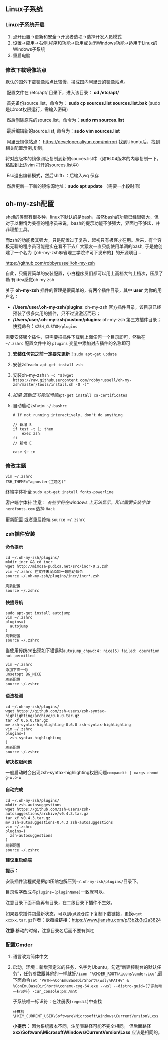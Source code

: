 ## Linux子系统

### Linux子系统开启

1. 点开设置->更新和安全->开发者选项->选择开发人员模式
2. 设置->应用->右侧,程序和功能->启用或关闭Windows功能->适用于Linux的Windows子系统
3. 重启电脑

### 修改下载镜像站点

 默认的国外下载镜像站点比较慢，换成国内阿里云的镜像站点。

​      配置文件在    /etc/apt/   目录下，进入该目录：  **cd /etc/apt/**

​      首先备份source.list，命令为： **sudo  cp  sources.list   sources.list.bak**  (sudo 是以root权限运行，需输入密码)

​       然后删除原先的source.list，命令为：**sudo rm sources.list**

​      最后编辑新的source.list, 命令为：**sudo vim sources.list** 

​       阿里云镜像站点： <https://developer.aliyun.com/mirror/>  找到Ubuntu后，找到相关配置示例,复制，

​      将对应版本的镜像网址复制到新的souces.list中（如16.04版本的内容复制一下，粘贴到上边vim 打开的sources.list中）

​      Esc退出编辑模式，然后shift+：后输入wq 保存

​      然后更新一下新的镜像源地址：**sudo apt update**  （需要一小段时间）

## oh-my-zsh配置

shell的类型有很多种，linux下默认的是bash，虽然bash的功能已经很强大，但对于以懒惰为美德的程序员来说，bash的提示功能不够强大，界面也不够炫，并非理想工具。

而zsh的功能极其强大，只是配置过于复杂，起初只有极客才在用。后来，有个穷极无聊的程序员可能是实在看不下去广大猿友一直只能使用单调的bash, 于是他创建了一个名为【oh-my-zsh麻省理工学院许可下发布的】的开源项目...

https://github.com/robbyrussell/oh-my-zsh

自此，只需要简单的安装配置，小白程序员们都可以用上高档大气上档次，压屎了勒 有idea感觉oh my zsh


关于 **oh-my-zsh** 插件的管理是很简单的，有两个插件目录，其中 **user** 为你的用户名：

- **/Users/user/.oh-my-zsh/plugins**: oh-my-zsh 官方插件目录，该目录已经预装了很多实用的插件，只不过没激活而已；
- **/Users/user/.oh-my-zsh/custom/plugins**: oh-my-zsh 第三方插件目录；快捷命令：`$ZSH_CUSTOM/plugins`

需要安装哪个插件，只需要把插件下载到上面任何一个目录即可，然后在 `~/.zshrc` 配置文件中的 `plugins` 变量中添加对应插件的名称即可

1. **安装任何包之前一定要先更新！**`sudo apt-get update`

2. 安装zsh`sudo apt-get install zsh`

3. 安装oh-my-zsh`sh -c "$(wget https://raw.githubusercontent.com/robbyrussell/oh-my-zsh/master/tools/install.sh -O -)"`

4. *如果 遇到证书类似问题*`apt-get install ca-certificates`

5. 自动启动zsh`vim ~/.bashrc`

   ```
   # If not running interactively, don't do anything

   // 新增 S
   if test -t 1; then
       exec zsh
   fi
   // 新增 E

   case $~ in
   ```

### 修改主题

```
vim ~/.zshrc
ZSH_THEME="agnoster(主题名)"
```

终端字体补全
`sudo apt-get install fonts-powerline`

客户端字体补
注意： *有些字符在windows 上无法显示，所以需要安装字体*
`nerdfonts.com`
选择  `Hack`

更新配置 或者重启终端
`source ~/.zshrc`

### zsh插件安装

#### 命令提示

```
cd ~/.oh-my-zsh/plugins/
mkdir incr && cd incr
wget http://mimosa-pudica.net/src/incr-0.2.zsh
vim ~/.zshrc 在文件末尾添加一句启动命令
source ~/.oh-my-zsh/plugins/incr/incr*.zsh 

刷新配置
source ~/.zshrc
```

#### 快捷导航

```
sudo apt-get install autojump
vim ~/.zshrc
plugins=(
  autojump
)
刷新配置
source ~/.zshrc
```

当使用传统cd出现如下错误时`autojump_chpwd:4: nice(5) failed: operation not permitted`

```
vim ~/.zshrc
添加下面一句
unsetopt BG_NICE
刷新配置
source ~/.zshrc
```
#### 语法检测

```
cd ~/.oh-my-zsh/plugins/
wget https://github.com/zsh-users/zsh-syntax-highlighting/archive/0.6.0.tar.gz
tar xf 0.6.0.tar.gz
mv zsh-syntax-highlighting-0.6.0 zsh-syntax-highlighting
vim ~/.zshrc
plugins=(
  zsh-syntax-highlighting
)
刷新配置
source ~/.zshrc
```

**解决权限问题**

一般启动时会出现zsh-syntax-highlighting权限问题`compaudit | xargs chmod g-w,o-w`

#### 自动完成

````
cd ~/.oh-my-zsh/plugins/
mkdir zsh-autosuggestions
wget https://github.com/zsh-users/zsh-autosuggestions/archive/v0.4.3.tar.gz
tar xf v0.4.3.tar.gz
mv zsh-autosuggestions-0.4.3 zsh-autosuggestions
vim ~/.zshrc
plugins=(
  zsh-autosuggestions
)
刷新配置
source ~/.zshrc
````

**建议重启终端**

**提示：**

安装插件流程就是把git压缩包解压到`~/.oh-my-zsh/plugins/`目录下。

目录名字改成与`plugins=(pluginName)`一致就可以。

注意目录下面不能再有目录，在二级目录下插件不生效。

如果要求插件包最新状态，可以到git源仓库下复制下载链接，更换`wget xxxxx.tar.gz`作者：欧薇娅链接：https://www.jianshu.com/p/3b2b3e2a3824

**注意**:移动的时候，注意目录名后面不要有斜杠

### 配置Cmder

1. 语言改为简体中文

2. 启动，环境：新增预定义的任务，名字为Ubuntu，勾选“新建控制台的默认任务”，任务参数跟其他的一样就好`/icon "%CMDER_ROOT%\icons\cmder.ico"`,最下面命令`set "PATH=%ConEmuBaseDirShort%\wsl;%PATH%" & %ConEmuBaseDirShort%\conemu-cyg-64.exe --wsl --distro-guid={子系统唯一标识符} -cur_console:pm:/mnt`

   子系统唯一标识符：在注册表(`regedit`)中查找

   `计算机\HKEY_CURRENT_USER\Software\Microsoft\Windows\CurrentVersion\Lxss`

   **小提示：**
   因为系统版本不同，注册表路径可能不完全相同。
   但后面路径 **xxx\Software\Microsoft\Windows\CurrentVersion\Lxss** 应该是相同的。